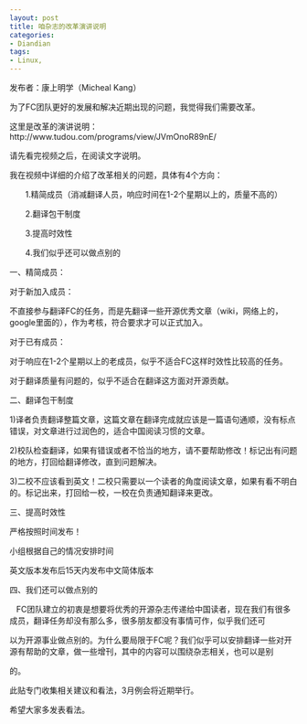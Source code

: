 ```yaml
---
layout: post
title: 咱杂志的改革演讲说明
categories:
- Diandian
tags:
- Linux, 
---
```

<p> </p>
<p></p>
<p>发布者：康上明学（Micheal Kang）</p>
<p> </p>
<p>为了FC团队更好的发展和解决近期出现的问题，我觉得我们需要改革。</p>
<p> </p>
<p>这里是改革的演讲说明： http://www.tudou.com/programs/view/JVmOnoR89nE/</p>
<p> </p>
<p>请先看完视频之后，在阅读文字说明。</p>
<p> </p>
<p>我在视频中详细的介绍了改革相关的问题，具体有4个方向：</p>
<p>&nbsp;&nbsp;&nbsp;&nbsp;&nbsp;&nbsp; 1.精简成员（消减翻译人员，响应时间在1-2个星期以上的，质量不高的）</p>
<p>&nbsp;&nbsp;&nbsp;&nbsp;&nbsp;&nbsp; 2.翻译包干制度</p>
<p>&nbsp;&nbsp;&nbsp;&nbsp;&nbsp;&nbsp; 3.提高时效性</p>
<p>&nbsp;&nbsp;&nbsp;&nbsp;&nbsp;&nbsp; 4.我们似乎还可以做点别的</p>
<p> </p>
<p> </p>
<p>一、精简成员：</p>
<p>对于新加入成员：</p>
<p>不直接参与翻译FC的任务，而是先翻译一些开源优秀文章（wiki，网络上的，google里面的），作为考核，符合要求才可以正式加入。</p>
<p> </p>
<p> </p>
<p>对于已有成员：</p>
<p>对于响应在1-2个星期以上的老成员，似乎不适合FC这样时效性比较高的任务。</p>
<p>对于翻译质量有问题的，似乎不适合在翻译这方面对开源贡献。</p>
<p> </p>
<p> </p>
<p>二、翻译包干制度</p>
<p> </p>
<p>1)译者负责翻译整篇文章，这篇文章在翻译完成就应该是一篇语句通顺，没有标点错误，对文章进行过润色的，适合中国阅读习惯的文章。</p>
<p>2)校队检查翻译，如果有错误或者不恰当的地方，请不要帮助修改！标记出有问题的地方，打回给翻译修改，直到问题解决。</p>
<p>3)二校不应该看到英文！二校只需要以一个读者的角度阅读文章，如果有看不明白的。标记出来，打回给一校，一校在负责通知翻译来更改。</p>
<p> </p>
<p> </p>
<p>三、提高时效性</p>
<p>严格按照时间发布！</p>
<p>小组根据自己的情况安排时间</p>
<p>英文版本发布后15天内发布中文简体版本</p>
<p> </p>
<p> </p>
<p>四、我们还可以做点别的</p>
<p>&nbsp;&nbsp; FC团队建立的初衷是想要将优秀的开源杂志传递给中国读者，现在我们有很多成员，翻译任务却没有那么多，很多朋友都没有事情可作，似乎我们还可</p>
<p>以为开源事业做点别的。为什么要局限于FC呢？我们似乎可以安排翻译一些对开源有帮助的文章，做一些增刊，其中的内容可以围绕杂志相关，也可以是别</p>
<p>的。</p>
<p> </p>
<p> </p>
<p>此贴专门收集相关建议和看法，3月例会将近期举行。</p>
<p> </p>
<p>希望大家多发表看法。</p>
<p> </p>